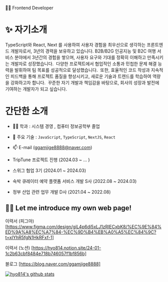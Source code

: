 👩‍💻 Frontend Developer

# ✨ 자기소개
TypeScript와 React, Next 를 사용하여 사용자 경험을 최우선으로 생각하는 프론트엔드 개발자로서, 3년의 경력을 보유하고 있습니다.
B2B/B2G 인공지능 및 B2C 여행 서비스 분야에서 3년간의 경험을 쌓으며, 사용자 요구와 기대를 정확히 이해하고 만족시키는 개발자로 성장했습니다.  다양한 프로젝트에서 협업적인 소통과 민첩한 문제 해결 능력을 발휘하여 팀 목표를 성공적으로 달성했습니다.  또한, 효율적인 코드 작성과 지속적인 피드백을 통해 프로젝트 품질을 향상시키고, 새로운 기술과 트렌드를 학습하여 역량을 강화하고자 합니다.  꾸준한 자기 개발과 책임감을 바탕으로, 회사의 성장과 발전에 기여하는 개발자가 되고 싶습니다.


# 간단한 소개
- 👩‍🎓 학과 : 시스템 경영 , 컴퓨터 정보공학부 졸업
- 🌱 주요 기술 : `JavaScript`, `TypeScript`, `NextJS`, `React`
- 📫 E-mail (ggamjige8888@naver.com)

- TripTune 프로젝트 진행 (2024.03 ~ ... )
- 스위그 협업 3기 (2024.01 ~ 2024.03)
- 숙박 큐레이터 예약 플랫폼 서비스 개발 S사 (2022.08 ~ 2024.03)
- 정부 산업 관련 업무 개발 D사 (2021.04 ~ 2022.08)


## 👩‍💻 Let me introduce my own web page! <br>

이력서 (피그마) [https://www.figma.com/design/giL4p6di5xLJ1zRlECxbK8/%EC%9E%84%ED%9A%A8%EC%A7%84-%EC%9D%B4%EB%A0%A5%EC%84%9C?t=xlYhR5fgN1HkRFxf-1]


이력서 (노션) [https://hyo814.notion.site/24-01-1c2b63cbf8484e718b746057f1bf856b]


블로그 [https://blog.naver.com/ggamjige8888]


[![hyo814's github stats](https://github-readme-stats.vercel.app/api?username=hyo814)](https://github.com/anuraghazra/github-readme-stats)
